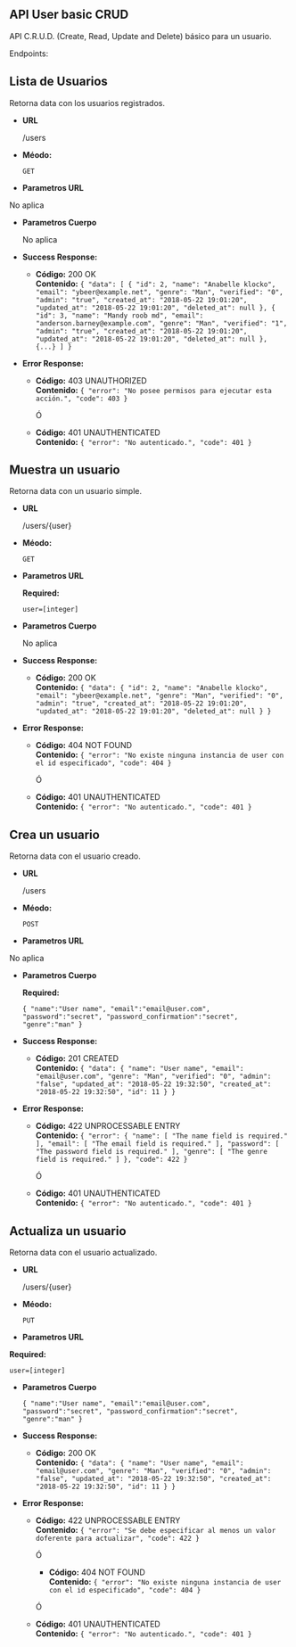 ## API User basic CRUD
API C.R.U.D. (Create, Read, Update and Delete) básico para un usuario.

Endpoints:

**Lista de Usuarios**
----
  Retorna data con los usuarios registrados.

* **URL**

  /users

* **Méodo:**

  `GET`
  
*  **Parametros URL**
	
  No aplica

* **Parametros Cuerpo**
  
  No aplica

* **Success Response:**

  * **Código:** 200 OK <br />
    **Contenido:** 
    `{
	    "data": [
		    {
			    "id": 2,
			    "name": "Anabelle klocko",
			    "email": "ybeer@example.net",
			    "genre": "Man",
			    "verified": "0",
			    "admin": "true",
			    "created_at": "2018-05-22 19:01:20",
			    "updated_at": "2018-05-22 19:01:20",
			    "deleted_at": null
		    },
		    {
			    "id": 3,
			    "name": "Mandy roob md",
			    "email": "anderson.barney@example.com",
			    "genre": "Man",
			    "verified": "1",
			    "admin": "true",
			    "created_at": "2018-05-22 19:01:20",
			    "updated_at": "2018-05-22 19:01:20",
			    "deleted_at": null
		    },
        {...}
	    ]
    }`
 
* **Error Response:**
  * **Código:** 403 UNAUTHORIZED <br />
    **Contenido:** 
    `{
	      "error": "No posee permisos para ejecutar esta acción.",
	      "code": 403
     }`
     
     Ó

  * **Código:** 401 UNAUTHENTICATED <br />
    **Contenido:**
    `{
	      "error": "No autenticado.",
	      "code": 401
     }`

**Muestra un usuario**
----
  Retorna data con un usuario simple.

* **URL**

  /users/{user}

* **Méodo:**

  `GET`
  
*  **Parametros URL**
	
   **Required:**
 
   `user=[integer]`

* **Parametros Cuerpo**
  
  No aplica

* **Success Response:**

  * **Código:** 200 OK <br />
    **Contenido:** 
    `{
	"data": {
		"id": 2,
		"name": "Anabelle klocko",
		"email": "ybeer@example.net",
		"genre": "Man",
		"verified": "0",
		"admin": "true",
		"created_at": "2018-05-22 19:01:20",
		"updated_at": "2018-05-22 19:01:20",
		"deleted_at": null
	}
}`
 
* **Error Response:**
  * **Código:** 404 NOT FOUND <br />
    **Contenido:** 
    `{
	"error": "No existe ninguna instancia de user con el id especificado",
	"code": 404
}`
     
     Ó

  * **Código:** 401 UNAUTHENTICATED <br />
    **Contenido:**
    `{
	      "error": "No autenticado.",
	      "code": 401
     }`


**Crea un usuario**
----
  Retorna data con el usuario creado.

* **URL**

  /users

* **Méodo:**

  `POST`
  
*  **Parametros URL**
	
  No aplica
  
* **Parametros Cuerpo**
  
  **Required:**
 
   `{
	"name":"User name",
	"email":"email@user.com",
	"password":"secret",
	"password_confirmation":"secret",
	"genre":"man"
}`

* **Success Response:**

  * **Código:** 201 CREATED <br />
    **Contenido:** 
    `{
	"data": {
		"name": "User name",
		"email": "email@user.com",
		"genre": "Man",
		"verified": "0",
		"admin": "false",
		"updated_at": "2018-05-22 19:32:50",
		"created_at": "2018-05-22 19:32:50",
		"id": 11
	}
}`
 
* **Error Response:**
  * **Código:** 422 UNPROCESSABLE ENTRY <br />
    **Contenido:** 
    `{
	"error": {
		"name": [
			"The name field is required."
		],
		"email": [
			"The email field is required."
		],
		"password": [
			"The password field is required."
		],
		"genre": [
			"The genre field is required."
		]
	},
	"code": 422
}`
     
     Ó

  * **Código:** 401 UNAUTHENTICATED <br />
    **Contenido:**
    `{
	      "error": "No autenticado.",
	      "code": 401
     }`
     
**Actualiza un usuario**
----
  Retorna data con el usuario actualizado.

* **URL**

  /users/{user}

* **Méodo:**

  `PUT`
  
*  **Parametros URL**
	
  **Required:**
 
   `user=[integer]`
  
* **Parametros Cuerpo**

   `{
	"name":"User name",
	"email":"email@user.com",
	"password":"secret",
	"password_confirmation":"secret",
	"genre":"man"
}`

* **Success Response:**

  * **Código:** 200 OK <br />
    **Contenido:** 
    `{
	"data": {
		"name": "User name",
		"email": "email@user.com",
		"genre": "Man",
		"verified": "0",
		"admin": "false",
		"updated_at": "2018-05-22 19:32:50",
		"created_at": "2018-05-22 19:32:50",
		"id": 11
	}
}`
 
* **Error Response:**
  * **Código:** 422 UNPROCESSABLE ENTRY <br />
    **Contenido:** 
    `{
	"error": "Se debe especificar al menos un valor doferente para actualizar",
	"code": 422
}`
     
	Ó
     
     * **Código:** 404 NOT FOUND <br />
    **Contenido:** 
    `{
	"error": "No existe ninguna instancia de user con el id especificado",
	"code": 404
}`

	Ó
     
  * **Código:** 401 UNAUTHENTICATED <br />
    **Contenido:**
    `{
	      "error": "No autenticado.",
	      "code": 401
     }`
